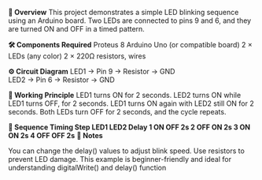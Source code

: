 **📌 Overview**
This project demonstrates a simple LED blinking sequence using an Arduino board. Two LEDs are connected to pins 9 and 6, and they are turned ON and OFF in a timed pattern.

**🛠 Components Required**
Proteus 8 
Arduino Uno (or compatible board) 
2 × LEDs (any color)
2 × 220Ω resistors, wires

**⚙ Circuit Diagram**
LED1 → Pin 9 → Resistor → GND  
LED2 → Pin 6 → Resistor → GND

**📜 Working Principle**
LED1 turns ON for 2 seconds.
LED2 turns ON while LED1 turns OFF, for 2 seconds.
LED1 turns ON again with LED2 still ON for 2 seconds.
Both LEDs turn OFF for 2 seconds, and the cycle repeats.

**🔄 Sequence Timing
Step	LED1	LED2	Delay
1   	ON	  OFF	  2s
2	    OFF	  ON	  2s
3	    ON	  ON	  2s
4	    OFF	  OFF	  2s**
**📎 Notes**

You can change the delay() values to adjust blink speed.
Use resistors to prevent LED damage.
This example is beginner-friendly and ideal for understanding digitalWrite() and delay() function
